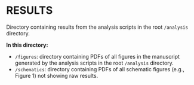 # RESULTS

Directory containing results from the analysis scripts in the root `/analysis` directory.

**In this directory:**
* `/figures`: directory containing PDFs of all figures in the manuscript generated by the analysis scripts in the root `/analysis` directory.
* `/schematics`: directory containing PDFs of all schematic figures (e.g., Figure 1) not showing raw results.